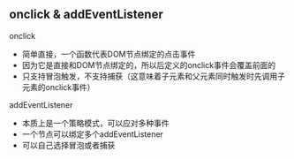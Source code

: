## onclick & addEventListener

onclick

* 简单直接，一个函数代表DOM节点绑定的点击事件
* 因为它是直接和DOM节点绑定的，所以后定义的onclick事件会覆盖前面的
* 只支持冒泡触发，不支持捕获（这意味着子元素和父元素同时触发时先调用子元素的onclick事件）

addEventListener

* 本质上是一个策略模式，可以应对多种事件
* 一个节点可以绑定多个addEventListener
* 可以自己选择冒泡或者捕获